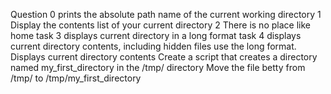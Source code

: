 Question 0 prints the absolute path name of the current working directory
1 Display the contents list of your current directory
2 There is no place like home
task 3 displays current directory in a long format
task 4 displays current directory contents, including hidden files use the long format.
Displays current directory contents
Create a script that creates a directory named my_first_directory in the /tmp/ directory
Move the file betty from /tmp/ to /tmp/my_first_directory

